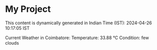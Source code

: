 # My Project

This content is dynamically generated in Indian Time (IST): 2024-04-26 10:17:05 IST


Current Weather in Coimbatore:
Temperature: 33.88 °C
Condition: few clouds
